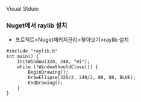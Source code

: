 Visual Stduio
### Nuget에서 raylib 설치
- 프로젝트>Nuget패키지관리>찾아보기>raylib  설치 

```source code
#include "raylib.h"
int main() {
	InitWindow(320, 240, "Hi");
	while (!WindowShouldClose()) {
		BeginDrawing();
		DrawEllipse(320/2, 240/2, 80, 80, BLUE);
		EndDrawing();
	}
}
```
